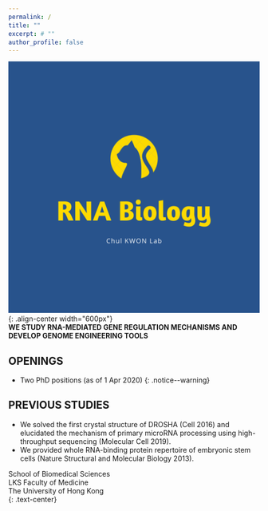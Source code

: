 ```yaml
---
permalink: /
title: ""
excerpt: # ""
author_profile: false  
---
```

![image-center](/assets/images/cat.png){: .align-center width="600px"}  
**WE STUDY RNA-MEDIATED GENE REGULATION MECHANISMS AND DEVELOP GENOME ENGINEERING TOOLS**  
  
## OPENINGS
* Two PhD positions (as of 1 Apr 2020) {: .notice--warning}  
  
## PREVIOUS STUDIES  
* We solved the first crystal structure of DROSHA (Cell 2016) and elucidated the mechanism of primary microRNA processing using high-throughput sequencing (Molecular Cell 2019).  
* We provided whole RNA-binding protein repertoire of embryonic stem cells (Nature Structural and Molecular Biology 2013).  
  
School of Biomedical Sciences  
LKS Faculty of Medicine  
The University of Hong Kong  
{: .text-center}
